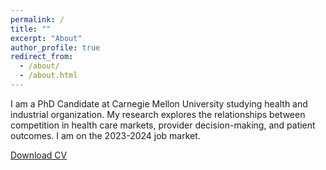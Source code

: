 ```yaml
---
permalink: /
title: ""
excerpt: "About"
author_profile: true
redirect_from: 
  - /about/
  - /about.html
---
```


I am a PhD Candidate at Carnegie Mellon University studying health and industrial organization. My research explores the relationships between competition in health care markets, provider decision-making, and patient outcomes. I am on the 2023-2024 job market.   

[Download CV](http://shruthi-venkatesh.github.io/files/CV_Shruthi_Venkatesh.pdf)